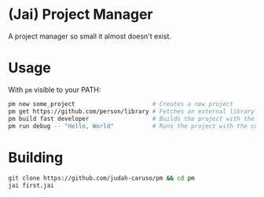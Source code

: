 # (Jai) Project Manager

A project manager so small it almost doesn't exist.

# Usage

With `pm` visible to your PATH:

```bash
pm new some_project                      # Creates a new project
pm get https://github.com/person/library # Fetches an external library
pm build fast developer                  # Builds the project with the compiler arguments "fast" and "debug"
pm run debug -- "Hello, World"           # Runs the project with the compiler argument "debug" and the program argument "Hello, World"
```

# Building

```bash
git clone https://github.com/judah-caruso/pm && cd pm
jai first.jai
```
